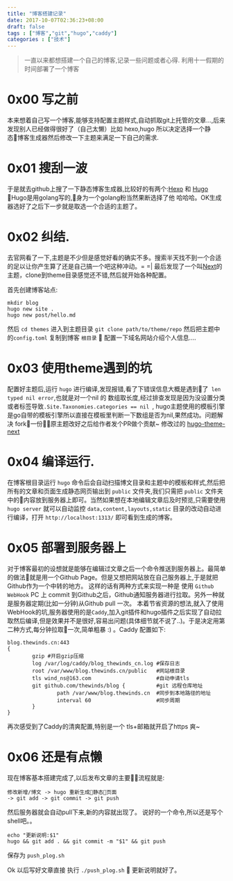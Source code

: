 ```yaml
---
title: "博客搭建记录"
date: 2017-10-07T02:36:23+08:00
draft: false
tags : ["博客","git","hugo","caddy"]
categories : ["技术"]
---
```


> 一直以来都想搭建一个自己的博客,记录一些问题或者心得.
> 利用十一假期的时间部署了一个博客

# 0x00 写之前
本来想着自己写一个博客,能够支持配置主题样式,自动抓取git上托管的文章...,后来发现别人已经做得很好了（自己太懒）比如 hexo,hugo 所以决定选择一个静态博客生成器然后修改一下主题来满足一下自己的需求.

# 0x01 搜刮一波
于是就去github上搜了一下静态博客生成器,比较好的有两个:[Hexo](https://github.com/hexojs/hexo) 和 [Hugo](https://github.com/gohugoio/hugo) Hugo是用golang写的,身为一个golang粉当然果断选择了他 哈哈哈。OK生成器选好了之后下一步就是取选一个合适的主题了。
# 0x02 纠结.
去官网看了一下,主题是不少但是感觉好看的确实不多。搜索半天找不到一个合适的足以让你产生算了还是自己搞一个吧这种冲动。= =|
最后发现了一个叫[Next](https://github.com/xtfly/hugo-theme-next)的主题，clone到theme目录感觉还不错,然后就开始各种配置。

首先创建博客站点:
```
mkdir blog
hugo new site . 
hugo new post/hello.md
```

然后 `cd themes` 进入到主题目录
`git clone path/to/theme/repo` 
然后把主题中的`config.toml` 复制到博客 `根目录` 
配置一下域名网站介绍个人信息....

# 0x03 使用theme遇到的坑
配置好主题后,运行 `hugo` 进行编译,发现报错,看了下错误信息大概是遇到了` len typed nil error`,也就是对一个nil 的 数组取长度,经过排查发现是因为没设置分类或者标签导致`.Site.Taxonomies.categories == nil `, hugo主题使用的模板引擎是go自带的模板引擎所以直接在模板里判断一下数组是否为nil,果然成功。问题解决 fork一份原主题改好之后给作者发个PR做个贡献~
修改过的 [hugo-theme-next](https://github.com/TheWinds/hugo-theme-next)

# 0x04 编译运行.
在博客根目录运行 `hugo` 命令后会自动扫描博文目录和主题中的模板和样式,然后把所有的文章和页面生成静态网页输出到 `public` 文件夹,我们只需把 `public` 文件夹中的内容放到服务器上即可。当然如果想在本地编辑文章后及时预览,只需要使用` hugo server ` 就可以自动监控 `data,content,layouts,static` 目录的改动自动进行编译，打开 `http://localhost:1313/` 即可看到生成的博客。

# 0x05 部署到服务器上
对于博客最初的设想就是能够在编辑过文章之后一个命令推送到服务器上。最简单的做法就是用一个Github Page。但是又想把网站放在自己服务器上,于是就把Github作为一个中转的地方。
这样的话有两种方式来实现一种是 使用 `Github WebHook` PC 上 commit 到Github之后，Github通知服务器进行拉取。另外一种就是服务器定期(比如一分钟)从Github pull 一次。
本着节省资源的想法,就入了使用WebHook的坑,服务器使用的是`Caddy`,加入git插件和hugo插件之后实现了自动拉取然后编译,但是效果并不是很好,容易出问题(具体细节就不说了..)。于是决定用第二种方式,每分钟拉取一次,简单粗暴 :) 。Caddy 配置如下:
```
blog.thewinds.cn:443
{
        gzip #开启gzip压缩
        log /var/log/caddy/blog_thewinds_cn.log #保存日志
        root /var/www/blog.thewinds.cn/public   #网站根目录
        tls wind_ns@163.com                     #自动申请tls
        git github.com/thewinds/blog {          #git 远程仓库地址
                path /var/www/blog.thewinds.cn  #同步到本地路径的地址
                interval 60                     #同步周期
        }
}
``` 

再次感受到了Caddy的清爽配置,特别是一个 tls+邮箱就开启了https 爽~

# 0x06 还是有点懒
现在博客基本搭建完成了,以后发布文章的主要流程就是:
```
修改新增/博文 -> hugo 重新生成静态页面
-> git add -> git commit -> git push
```
然后服务器就会自动pull下来,新的内容就出现了。
说好的一个命令,所以还是写个shell吧。。
```
echo "更新说明:$1"
hugo && git add . && git commit -m "$1" && git push
```
保存为 `push_plog.sh` 

Ok 以后写好文章直接 执行 `./push_plog.sh`  更新说明就好了。

